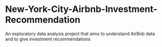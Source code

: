 # New-York-City-Airbnb-Investment-Recommendation
An exploratory data analysis project that aims to understand AirBnb data and to give investment recommendations
